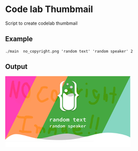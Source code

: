 # Code lab Thumbmail

Script to create codelab thumbmail

## Example

```
./main  no_copyright.png 'random text' 'random speaker' 2
```

## Output

<img src="./random speaker_thumbmail.png" width="400px">
